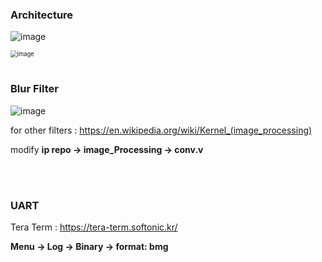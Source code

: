 ### Architecture



![image](https://user-images.githubusercontent.com/62167266/127585457-bde5862f-87a9-44d1-aebb-fa4d1eea75ab.png)

<img src="https://user-images.githubusercontent.com/62167266/127585594-5d5a23d6-ff2e-4280-927e-0082c5d4cc5b.png" alt="image" style="zoom:67%;" />



<br>

<br>



### Blur Filter

![image](https://user-images.githubusercontent.com/62167266/127585778-2e9d1361-8253-487f-a333-387360a3a48b.png)



for other filters : https://en.wikipedia.org/wiki/Kernel_(image_processing)

modify **ip repo -> image_Processing -> conv.v**


<br>
<br>

### UART



Tera Term : https://tera-term.softonic.kr/

**Menu -> Log -> Binary -> format: bmg**

